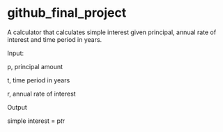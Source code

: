 # github_final_project
A calculator that calculates simple interest given principal, annual rate of interest and time period in years.

Input:

p, principal amount

t, time period in years

r, annual rate of interest

Output

simple interest = p*t*r
